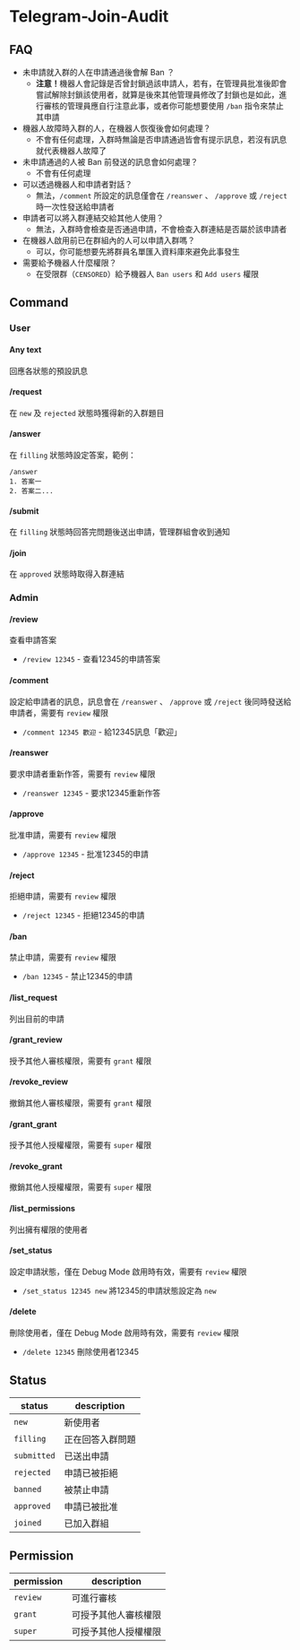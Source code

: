 # Telegram-Join-Audit

## FAQ
+ 未申請就入群的人在申請通過後會解 Ban ？
	+ <b>注意！</b>機器人會記錄是否曾封鎖過該申請人，若有，在管理員批准後即會嘗試解除封鎖該使用者，就算是後來其他管理員修改了封鎖也是如此，進行審核的管理員應自行注意此事，或者你可能想要使用 `/ban` 指令來禁止其申請
+ 機器人故障時入群的人，在機器人恢復後會如何處理？
	+ 不會有任何處理，入群時無論是否申請通過皆會有提示訊息，若沒有訊息就代表機器人故障了
+ 未申請通過的人被 Ban 前發送的訊息會如何處理？
	+ 不會有任何處理
+ 可以透過機器人和申請者對話？
	+ 無法，`/comment` 所設定的訊息僅會在 `/reanswer` 、 `/approve` 或 `/reject` 時一次性發送給申請者
+ 申請者可以將入群連結交給其他人使用？
	+ 無法，入群時會檢查是否通過申請，不會檢查入群連結是否屬於該申請者
+ 在機器人啟用前已在群組內的人可以申請入群嗎？
	+ 可以，你可能想要先將群員名單匯入資料庫來避免此事發生
+ 需要給予機器人什麼權限？
	+ 在受限群（`CENSORED`）給予機器人 `Ban users` 和 `Add users` 權限

## Command
### User
#### Any text
回應各狀態的預設訊息

#### /request
在 `new` 及 `rejected` 狀態時獲得新的入群題目

#### /answer
在 `filling` 狀態時設定答案，範例：
```
/answer
1. 答案一
2. 答案二...
```

#### /submit
在 `filling` 狀態時回答完問題後送出申請，管理群組會收到通知

#### /join
在 `approved` 狀態時取得入群連結

### Admin
#### /review
查看申請答案
* `/review 12345` - 查看12345的申請答案

#### /comment
設定給申請者的訊息，訊息會在 `/reanswer` 、 `/approve` 或 `/reject` 後同時發送給申請者，需要有 `review` 權限
* `/comment 12345 歡迎` - 給12345訊息「歡迎」

#### /reanswer
要求申請者重新作答，需要有 `review` 權限
* `/reanswer 12345` - 要求12345重新作答

#### /approve
批准申請，需要有 `review` 權限
* `/approve 12345` - 批准12345的申請

#### /reject
拒絕申請，需要有 `review` 權限
* `/reject 12345` - 拒絕12345的申請

#### /ban
禁止申請，需要有 `review` 權限
* `/ban 12345` - 禁止12345的申請

#### /list_request
列出目前的申請

#### /grant_review
授予其他人審核權限，需要有 `grant` 權限

#### /revoke_review
撤銷其他人審核權限，需要有 `grant` 權限

#### /grant_grant
授予其他人授權權限，需要有 `super` 權限

#### /revoke_grant
撤銷其他人授權權限，需要有 `super` 權限

#### /list_permissions
列出擁有權限的使用者

#### /set_status
設定申請狀態，僅在 Debug Mode 啟用時有效，需要有 `review` 權限
* `/set_status 12345 new` 將12345的申請狀態設定為 `new`

#### /delete
刪除使用者，僅在 Debug Mode 啟用時有效，需要有 `review` 權限
* `/delete 12345` 刪除使用者12345

## Status
| status | description |
| --- | --- |
| `new` | 新使用者 |
| `filling` | 正在回答入群問題 |
| `submitted` | 已送出申請 |
| `rejected` | 申請已被拒絕 |
| `banned` | 被禁止申請 |
| `approved` | 申請已被批准 |
| `joined` | 已加入群組 |

## Permission
| permission | description |
| --- | --- |
| `review` | 可進行審核 |
| `grant` | 可授予其他人審核權限 |
| `super` | 可授予其他人授權權限 |
